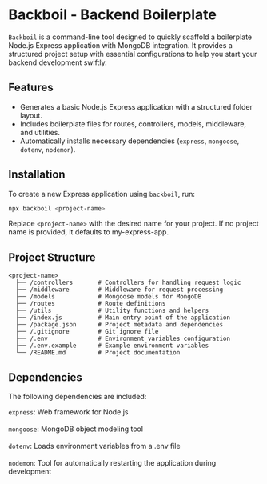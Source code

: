 # Backboil - Backend Boilerplate

`Backboil` is a command-line tool designed to quickly scaffold a boilerplate Node.js Express application with MongoDB integration. It provides a structured project setup with essential configurations to help you start your backend development swiftly.

## Features

- Generates a basic Node.js Express application with a structured folder layout.
- Includes boilerplate files for routes, controllers, models, middleware, and utilities.
- Automatically installs necessary dependencies (`express`, `mongoose`, `dotenv`, `nodemon`).

## Installation

To create a new Express application using `backboil`, run:

```bash
npx backboil <project-name> 
```
Replace `<project-name>` with the desired name for your project. If no project name is provided, it defaults to my-express-app.

## Project Structure
```
<project-name>
  ├── /controllers       # Controllers for handling request logic
  ├── /middleware        # Middleware for request processing
  ├── /models            # Mongoose models for MongoDB
  ├── /routes            # Route definitions
  ├── /utils             # Utility functions and helpers
  ├── /index.js          # Main entry point of the application
  ├── /package.json      # Project metadata and dependencies
  ├── /.gitignore        # Git ignore file
  ├── /.env              # Environment variables configuration
  ├── /.env.example      # Example environment variables
  └── /README.md         # Project documentation
```

## Dependencies
The following dependencies are included:

`express`: Web framework for Node.js\
\
`mongoose`: MongoDB object modeling tool\
\
`dotenv`: Loads environment variables from a .env file\
\
`nodemon`: Tool for automatically restarting the application during development
